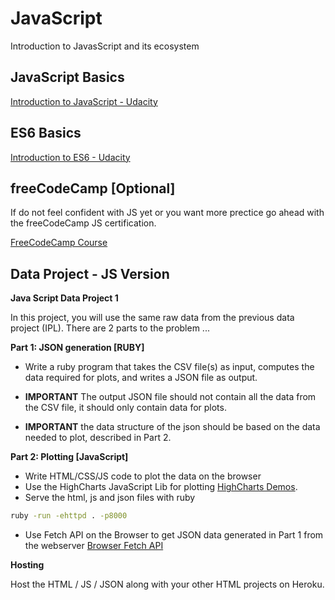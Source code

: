 # JavaScript

Introduction to JavasScript and its ecosystem

## JavaScript Basics

[Introduction to JavaScript - Udacity](https://in.udacity.com/course/intro-to-javascript--ud803)


## ES6 Basics

[Introduction to ES6 - Udacity](https://www.udacity.com/course/es6-javascript-improved--ud356)

## freeCodeCamp [Optional] 

If do not feel confident with JS yet or you want more prectice go ahead with the freeCodeCamp JS certification.

[FreeCodeCamp Course](https://www.freecodecamp.org/learn/javascript-algorithms-and-data-structures/basic-javascript/)

## Data Project - JS Version

**Java Script Data Project 1**

In this project, you will use the same raw data from the previous data project (IPL). There are 2 parts to the problem ...

**Part 1: JSON generation [RUBY]**

- Write a ruby program that takes the CSV file(s) as input, computes the data required for plots, and writes a JSON file as output.

- **IMPORTANT** The output JSON file should not contain all the data from the CSV file, it should only contain data for plots.

- **IMPORTANT** the data structure of the json should be based on the data needed to plot, described in Part 2.


**Part 2: Plotting [JavaScript]**

- Write HTML/CSS/JS code to plot the data on the browser
- Use the HighCharts JavaScript Lib for plotting [HighCharts Demos](https://www.highcharts.com/demo).
- Serve the html, js and json files with ruby

```sh
ruby -run -ehttpd . -p8000
```

- Use Fetch API on the Browser to get JSON data generated in Part 1 from the webserver [Browser Fetch API](https://developer.mozilla.org/en-US/docs/Web/API/Fetch_API/Using_Fetch)

**Hosting**

Host the HTML / JS / JSON along with your other HTML projects on Heroku.